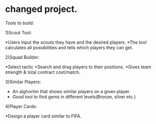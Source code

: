 # changed project.

Tools to build:

1)Scout Tool: 

*Users input the scouts they have and the desired players.
*The tool calculates all possibilities and tells which players they can get. 

2)Squad Builder:

*Select tactic
*Search and drag players to their positions.
*Gives team strength & total contract cost/match.

3)Similar Players:

* An alghoritm that shows similar players on a given player.
* Good tool to find gems in different levels(Bronze, silver etc.)

4)Player Cards:

*Design a player card similar to FIFA. 

